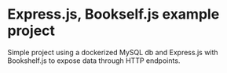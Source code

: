 # Express.js, Bookself.js example project

Simple project using a dockerized MySQL db and Express.js with Bookshelf.js to expose data through HTTP endpoints.
